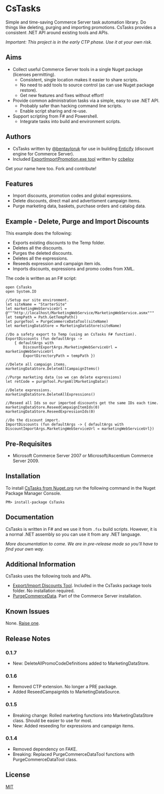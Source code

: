 # CsTasks

Simple and time-saving Commerce Server task automation library.  Do things like deleting, purging and importing promotions.  CsTasks provides a consistent .NET API around existing tools and APIs.  

*Important:  This project is in the early CTP phase.  Use it at your own risk.*

## Aims

* Collect useful Commerce Server tools in a single Nuget package (licenses permitting).
    * Consistent, single location makes it easier to share scripts.
    * No need to add tools to source control (as can use Nuget package restore).
    * Get new features and fixes without effort!
* Provide common administration tasks via a simple, easy to use .NET API.
    * Probably safer than hacking command line scripts.
    * Enable script sharing and re-use.
* Support scripting from F# and Powershell.
    * Integrate tasks into build and environment scripts.

## Authors

* CsTasks written by [@bentayloruk](http://twitter.com/bentayloruk) for use in building [Enticify](http://www.enticify.com/) (discount engine for Commerce Server).
* Included [ExportImportPromotion.exe tool](http://archive.msdn.microsoft.com/ExportImportDiscount) written by [ccbeloy](http://archive.msdn.microsoft.com/UserAccount/UserProfile.aspx?UserName=ccbeloy)

Get your name here too.  Fork and contribute!

## Features

* Import discounts, promotion codes and global expressions.
* Delete discounts, direct mail and advertisment campaign items.
* Purge marketing data, baskets, purchase orders and catalog data.

## Example - Delete, Purge and Import Discounts

This example does the following:

- Exports existing discounts to the Temp folder.
- Deletes all the discounts.
- Purges the deleted discounts.
- Deletes all the expressions.
- Reseeds expression and campaign item ids.
- Imports discounts, expressions and promo codes from XML.

The code is written as an F# script:
	
	open CsTasks
	open System.IO
	
	//Setup our site environment.
	let siteName = "StarterSite"
	let marketingWebServiceUrl = @"""http://localhost/MarketingWebService/MarketingWebService.asmx""" 
	let tempPath = Path.GetTempPath()
	let purgeTool = PurgeCommerceDataTool(siteName)
	let marketingDataStore = MarketingDataStore(siteName)
	
	//Do a safety export to Temp (using an CsTasks F# function).
	ExportDiscounts (fun defaultArgs ->
	    { defaultArgs with
	        DiscountExportArgs.MarketingWebServiceUrl = marketingWebServiceUrl
	        ExportDirectoryPath = tempPath })
	
	//Delete all campaign items.
	marketingDataStore.DeleteAllCampaignItems()
	
	//Purge marketing data (so we can delete expressions)
	let retCode = purgeTool.PurgeAllMarketingData()
	
	//Delete expressions.
	marketingDataStore.DeleteAllExpressions()
	
	//Reseed all Ids so our imported discounts get the same IDs each time.
	marketingDataStore.ReseedCampaignItemIds(0)
	marketingDataStore.ReseedExpressionIds(0)
	
	//Do the discount import.
	ImportDiscounts (fun defaultArgs -> { defaultArgs with DiscountImportArgs.MarketingWebServiceUrl = marketingWebServiceUrl})
	
## Pre-Requisites

* Microsoft Commerce Server 2007 or Microsoft/Ascentium Commerce Server 2009.

## Installation

To install [CsTasks from Nuget.org](https://nuget.org/packages/CsTasks/) run the following command in the Nuget Package Manager Console.

`PM> install-package CsTasks`
 
## Documentation

CsTasks is written in F# and we use it from `.fsx` build scripts.  However, it is a normal .NET assembly so you can use it from any .NET language.

*More documentation to come.  We are in pre-release mode so you'll have to find your own way.*

## Additional Information

CsTasks uses the following tools and APIs.  

* [Export/Import Discounts Tool](http://archive.msdn.microsoft.com/ExportImportDiscount).  Included in the CsTasks package tools folder.  No installation required.
* [PurgeCommerceData](http://msdn.microsoft.com/en-us/library/cc515165.aspx#PurgeCommerceData).  Part of the Commerce Server installation.

## Known Issues

None.  [Raise one](https://github.com/enticify/CsTasks/issues).

## Release Notes

### 0.1.7

* New: DeleteAllPromoCodeDefinitions added to MarketingDataStore.

### 0.1.6

* Removed CTP extension.  No longer a PRE package.
* Added ReseedCampaignIds to MarketingDataSource.

### 0.1.5

* Breaking change:  Rolled marketing functions into MarketingDataStore class.  Should be easier to use for most.
* New:  Added reseeding for expressions and campaign items.

### 0.1.4

* Removed dependency on FAKE.
* Breaking:  Replaced PurgeCommerceDataTool functions with PurgeCommerceDataTool class.

## License

[MIT](https://github.com/enticify/CsSpy/blob/master/LICENSE.md)
